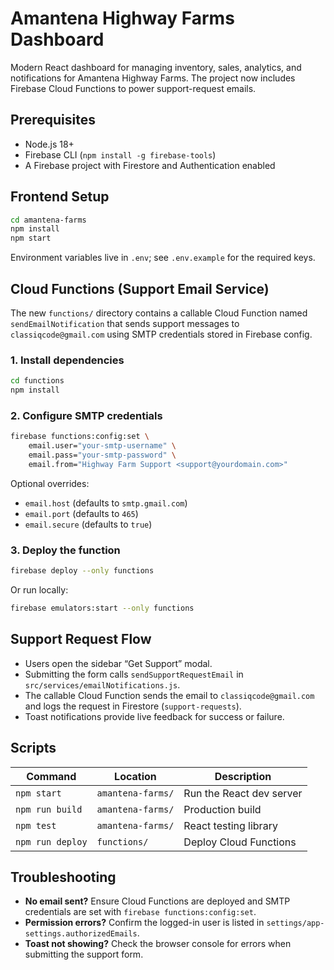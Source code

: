 # Amantena Highway Farms Dashboard

Modern React dashboard for managing inventory, sales, analytics, and notifications for Amantena Highway Farms. The project now includes Firebase Cloud Functions to power support-request emails.

## Prerequisites

- Node.js 18+
- Firebase CLI (`npm install -g firebase-tools`)
- A Firebase project with Firestore and Authentication enabled

## Frontend Setup

```bash
cd amantena-farms
npm install
npm start
```

Environment variables live in `.env`; see `.env.example` for the required keys.

## Cloud Functions (Support Email Service)

The new `functions/` directory contains a callable Cloud Function named `sendEmailNotification` that sends support messages to `classiqcode@gmail.com` using SMTP credentials stored in Firebase config.

### 1. Install dependencies

```bash
cd functions
npm install
```

### 2. Configure SMTP credentials

```bash
firebase functions:config:set \
	email.user="your-smtp-username" \
	email.pass="your-smtp-password" \
	email.from="Highway Farm Support <support@yourdomain.com>"
```

Optional overrides:

- `email.host` (defaults to `smtp.gmail.com`)
- `email.port` (defaults to `465`)
- `email.secure` (defaults to `true`)

### 3. Deploy the function

```bash
firebase deploy --only functions
```

Or run locally:

```bash
firebase emulators:start --only functions
```

## Support Request Flow

- Users open the sidebar “Get Support” modal.
- Submitting the form calls `sendSupportRequestEmail` in `src/services/emailNotifications.js`.
- The callable Cloud Function sends the email to `classiqcode@gmail.com` and logs the request in Firestore (`support-requests`).
- Toast notifications provide live feedback for success or failure.

## Scripts

| Command | Location | Description |
| --- | --- | --- |
| `npm start` | `amantena-farms/` | Run the React dev server |
| `npm run build` | `amantena-farms/` | Production build |
| `npm test` | `amantena-farms/` | React testing library |
| `npm run deploy` | `functions/` | Deploy Cloud Functions |

## Troubleshooting

- **No email sent?** Ensure Cloud Functions are deployed and SMTP credentials are set with `firebase functions:config:set`.
- **Permission errors?** Confirm the logged-in user is listed in `settings/app-settings.authorizedEmails`.
- **Toast not showing?** Check the browser console for errors when submitting the support form.

